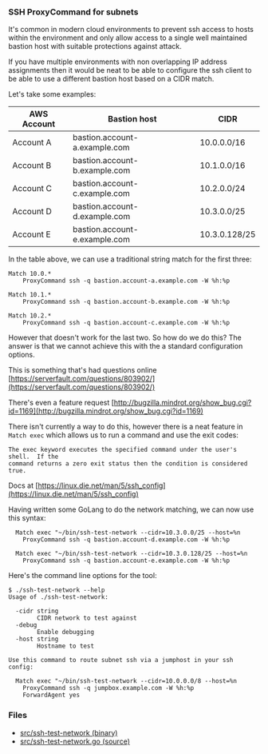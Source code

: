 ### SSH ProxyCommand for subnets

It's common in modern cloud environments to prevent ssh access to hosts
within the environment and only allow access to a single well maintained
bastion host with suitable protections against attack.

If you have multiple environments with non overlapping IP address
assignments then it would be neat to be able to configure the ssh client
to be able to use a different bastion host based on a CIDR match.

Let's take some examples:

| AWS Account | Bastion host                  | CIDR          |
| ----------- | ----------------------------- | ------------- |
| Account A   | bastion.account-a.example.com | 10.0.0.0/16   |
| Account B   | bastion.account-b.example.com | 10.1.0.0/16   |
| Account C   | bastion.account-c.example.com | 10.2.0.0/24   |
| Account D   | bastion.account-d.example.com | 10.3.0.0/25   |
| Account E   | bastion.account-e.example.com | 10.3.0.128/25 |

In the table above, we can use a traditional string match for the first
three:

```
Match 10.0.*
    ProxyCommand ssh -q bastion.account-a.example.com -W %h:%p

Match 10.1.*
    ProxyCommand ssh -q bastion.account-b.example.com -W %h:%p

Match 10.2.*
    ProxyCommand ssh -q bastion.account-c.example.com -W %h:%p
```

However that doesn't work for the last two. So how do we do this?
The answer is that we cannot achieve this with the a standard
configuration options.

This is something that's had questions online [https://serverfault.com/questions/803902/](https://serverfault.com/questions/803902/)

There's even a feature request [http://bugzilla.mindrot.org/show_bug.cgi?id=1169](http://bugzilla.mindrot.org/show_bug.cgi?id=1169)

There isn't currently a way to do this, however there is a neat feature in
`Match exec` which allows us to run a command and use the exit codes:

```
The exec keyword executes the specified command under the user's shell.  If the
command returns a zero exit status then the condition is considered true.
```

Docs at [https://linux.die.net/man/5/ssh_config](https://linux.die.net/man/5/ssh_config)

Having written some GoLang to do the network matching, we can now use this syntax:

```
  Match exec "~/bin/ssh-test-network --cidr=10.3.0.0/25 --host=%n
    ProxyCommand ssh -q bastion.account-d.example.com -W %h:%p

  Match exec "~/bin/ssh-test-network --cidr=10.3.0.128/25 --host=%n
    ProxyCommand ssh -q bastion.account-e.example.com -W %h:%p
```

Here's the command line options for the tool:

```
$ ./ssh-test-network --help
Usage of ./ssh-test-network:

  -cidr string
        CIDR network to test against
  -debug
        Enable debugging
  -host string
        Hostname to test

Use this command to route subnet ssh via a jumphost in your ssh config:

  Match exec "~/bin/ssh-test-network --cidr=10.0.0.0/8 --host=%n
    ProxyCommand ssh -q jumpbox.example.com -W %h:%p
    ForwardAgent yes
```

### Files

* [src/ssh-test-network (binary)](src/ssh-test-network)
* [src/ssh-test-network.go (source)](src/ssh-test-network.go)
